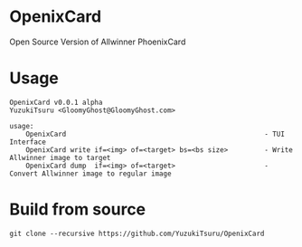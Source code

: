 # OpenixCard

Open Source Version of Allwinner PhoenixCard

# Usage

```
OpenixCard v0.0.1 alpha 
YuzukiTsuru <GloomyGhost@GloomyGhost.com>

usage:
    OpenixCard                                                 - TUI Interface
    OpenixCard write if=<img> of=<target> bs=<bs size>         - Write Allwinner image to target
    OpenixCard dump  if=<img> of=<target>                      - Convert Allwinner image to regular image
```

# Build from source
```
git clone --recursive https://github.com/YuzukiTsuru/OpenixCard
```
